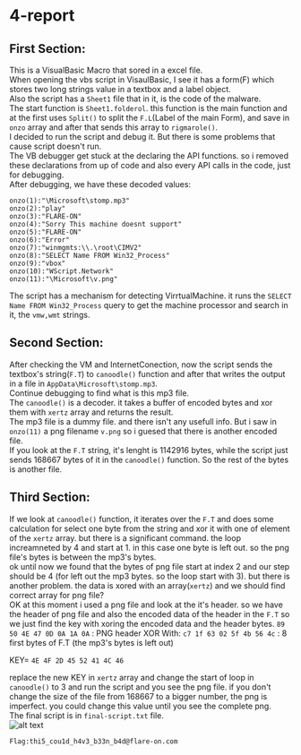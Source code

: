 # 4-report  
## First Section:
This is a VisualBasic Macro that sored in a excel file.  
When opening the vbs script in VisaulBasic, I see it has a form(F) which stores two long strings value in a textbox and a label object.  
Also the script has a ```Sheet1``` file that in it, is the code of the malware.  
The start function is ```Sheet1.folderol```. this function is the main function and at the first uses ```Split()``` to split the ```F.L```(Label of the main Form), and save in  
```onzo``` array and after that sends this array to ```rigmarole()```.  
I decided to run the script and debug it. But there is some problems that cause script doesn't run.  
The VB debugger get stuck at the declaring the API functions. so i removed these declarations from up of code and also every API calls in the code, just for debugging.  
After debugging, we have these decoded values:  
```onzo(0):"AppData"
onzo(1):"\Microsoft\stomp.mp3"
onzo(2):"play"
onzo(3):"FLARE-ON"
onzo(4):"Sorry This machine doesnt support"
onzo(5):"FLARE-ON"
onzo(6):"Error"
onzo(7):"winmgmts:\\.\root\CIMV2"
onzo(8):"SELECT Name FROM Win32_Process"
onzo(9):"vbox"
onzo(10):"WScript.Network"
onzo(11):"\Microsoft\v.png"
```
The script has a mechanism for detecting VirrtualMachine. it runs the ```SELECT Name FROM Win32_Process``` query to get the machine processor and search in it, the ```vmw,wmt``` strings.  
## Second Section:
After checking the VM and InternetConection, now the script sends the textbox's string(```F.T```) to ```canoodle()``` function and after that writes the output in a file in ```AppData\Microsoft\stomp.mp3```.  
Continue debugging to find what is this mp3 file.  
The ```canoodle()``` is a decoder. it takes a buffer of encoded bytes and xor them with ```xertz``` array and returns the result.  
The mp3 file is a dummy file. and there isn't any usefull info. But i saw in ```onzo(11)``` a png filename ```v.png``` so i guesed that there is another encoded file.  
If you look at the ```F.T``` string, it's lenght is 1142916 bytes, while the script just sends 168667 bytes of it in the ```canoodle()``` function. So the rest of the bytes is another file.  
## Third Section:
If we look at ```canoodle()``` function, it iterates over the ```F.T``` and does some calculation for select one byte from the string and xor it with one of element of the ```xertz``` array. but there is a significant command. the loop increamneted by 4 and start at 1. in this case one byte is left out. so the png file's bytes is between the mp3's bytes.  
ok until now we found that the bytes of png file start at index 2 and our step should be 4 (for left out the mp3 bytes. so the loop start with 3). but there is another problem.  the data is xored with an array(```xertz```) and we should find correct array for png file?  
OK at this moment i used a png file and look at the it's header. so we have the header of png file and also the encoded data of the header in the ```F.T``` so we just find the key with xoring the encoded data and the header bytes.
```89 50 4E 47 0D 0A 1A 0A``` : PNG header
XOR With:
```c7 1f 63 02 5f 4b 56 4c``` : 8 first bytes of F.T (the mp3's bytes is left out)

KEY= ```4E 4F 2D 45 52 41 4C 46```

replace the new KEY in ```xertz``` array and change the start of loop in ```canoodle()``` to 3 and run the script and you see the png file. if you don't change the size of the file from 168667 to a bigger number, the png is imperfect. you could change this value until you see the complete png.  
The final script is in ```final-script.txt``` file.  
![alt text](https://github.com/aleeamini/Flareon7-2020/blob/main/4/v.png)  

```Flag:thi5_cou1d_h4v3_b33n_b4d@flare-on.com```
